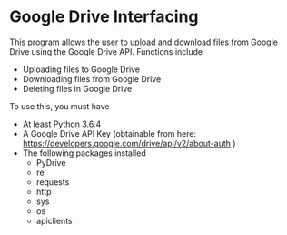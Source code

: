 # Google Drive Interfacing


This program allows the user to upload and download files from Google Drive using the Google Drive API. Functions include
  - Uploading files to Google Drive
  - Downloading files from Google Drive
  - Deleting files in Google Drive

To use this, you must have
- At least Python 3.6.4
- A Google Drive API Key (obtainable from here: https://developers.google.com/drive/api/v2/about-auth )
- The following packages installed
  - PyDrive
  - re
  - requests
  - http
  - sys
  - os
  - apiclients
